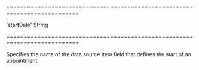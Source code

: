 ===========================================================================
<!--default-->'startDate'<!--/default-->
<!--type-->String<!--/type-->
===========================================================================

<!--shortDescription-->
Specifies the name of the data source item field that defines the start of an appointment.
<!--/shortDescription-->

<!--fullDescription-->

<!--/fullDescription-->